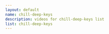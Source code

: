 ```yaml
--- 
layout: default
name: chill-deep-keys
description: videos for chill-deep-keys list
list: chill-deep-keys
---
```


<div class="player">
<div id="player"><!-- "https://www.youtube.com/watch?v={{site.data.lists[page.list][0]}}" --></div>
</div>


